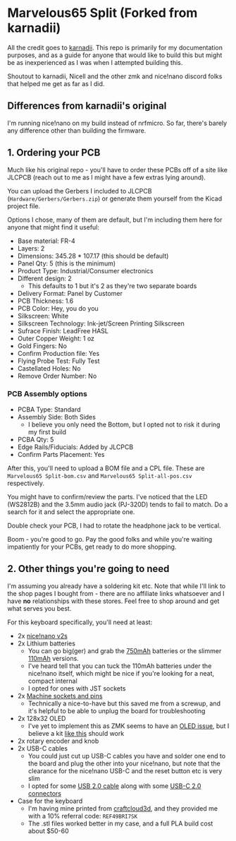 # Marvelous65 Split (Forked from karnadii)

All the credit goes to [karnadii](https://github.com/karnadii/marvelous65). This repo is primarily for my documentation purposes, and as a guide for anyone that would like to build this but might be as inexperienced as I was when I attempted building this.

Shoutout to karnadii, Nicell and the other zmk and nice!nano discord folks that helped me get as far as I did.

## Differences from karnadii's original

I'm running nice!nano on my build instead of nrfmicro. So far, there's barely any difference other than building the firmware.

## 1. Ordering your PCB

Much like his original repo - you'll have to order these PCBs off of a site like JLCPCB (reach out to me as I might have a few extras lying around). 

You can upload the Gerbers I included to JLCPCB (`Hardware/Gerbers/Gerbers.zip`) or generate them yourself from the Kicad project file.

Options I chose, many of them are default, but I'm including them here for anyone that might find it useful:
- Base material: FR-4
- Layers: 2
- Dimensions: 345.28 * 107.17 (this should be default)
- Panel Qty: 5 (this is the minimum)
- Product Type: Industrial/Consumer electronics
- Different design: 2 
  - This defaults to 1 but it's 2 as they're two separate boards
- Delivery Format: Panel by Customer
- PCB Thickness: 1.6
- PCB Color: Hey, you do you
- Silkscreen: White
- Silkscreen Technology: Ink-jet/Screen Printing Silkscreen
- Sufrace Finish: LeadFree HASL
- Outer Copper Weight: 1 oz
- Gold Fingers: No
- Confirm Production file: Yes
- Flying Probe Test: Fully Test
- Castellated Holes: No
- Remove Order Number: No

### PCB Assembly options

- PCBA Type: Standard
- Assembly Side: Both Sides 
  - I believe you only need the Bottom, but I opted not to risk it during my first build
- PCBA Qty: 5
- Edge Rails/Fiducials: Added by JLCPCB
- Confirm Parts Placement: Yes

After this, you'll need to upload a BOM file and a CPL file. These are `Marvelous65 Split-bom.csv` and `Marvelous65 Split-all-pos.csv` respectively.

You might have to confirm/review the parts. I've noticed that the LED (WS2812B) and the 3.5mm audio jack (PJ-320D) tends to fail to match. Do a search for it and select the appropriate one.

Double check your PCB, I had to rotate the headphone jack to be vertical.

Boom - you're good to go. Pay the good folks and while you're waiting impatiently for your PCBs, get ready to do more shopping.

## 2. Other things you're going to need

I'm assuming you already have a soldering kit etc. Note that while I'll link to the shop pages I bought from - there are no affiliate links whatsoever and I have **no** relationships with these stores. Feel free to shop around and get what serves you best.

For this keyboard specifically, you'll need at least:
- 2x [nice!nano v2s](https://typeractive.xyz/products/nice-nano)
- 2x Lithium batteries
  - You can go big(ger) and grab the [750mAh](https://typeractive.xyz/products/lithium-battery-750mah) batteries or the slimmer [110mAh](https://typeractive.xyz/products/lithium-battery-110mah) versions. 
  - I've heard tell that you can tuck the 110mAh batteries under the nice!nano itself, which might be nice if you're looking for a neat, compact internal
  - I opted for ones with JST sockets
- 2x [Machine sockets and pins](https://typeractive.xyz/products/nice-nano)
  - Technically a nice-to-have but this saved me from a screwup, and it's helpful to be able to unplug the board for troubleshooting
- 2x 128x32 OLED
  - I've yet to implement this as ZMK seems to have an [OLED issue](https://github.com/zmkfirmware/zmk/issues/674), but I believe a kit [like this](https://smile.amazon.com/gp/product/B0925V1DZK/) should work
- 2x rotary encoder and knob
- 2x USB-C cables
  - You could just cut up USB-C cables you have and solder one end to the board and plug the other into your nice!nano, but note that the clearance for the nice!nano USB-C and the reset button etc is very slim
  - I opted for some [USB 2.0 cable](https://cruzctrl.gg/collections/diy-cable-parts/products/cable) along with some [USB-C 2.0 connectors](https://cruzctrl.gg/collections/diy-cable-parts/products/usb-c-2-0-connector)
- Case for the keyboard
  - I'm having mine printed from [craftcloud3d](https://craftcloud3d.com/), and they provided me with a 10% referral code: `REF49BRI7SK`
  - The .stl files worked better in my case, and a full PLA build cost about $50-60

